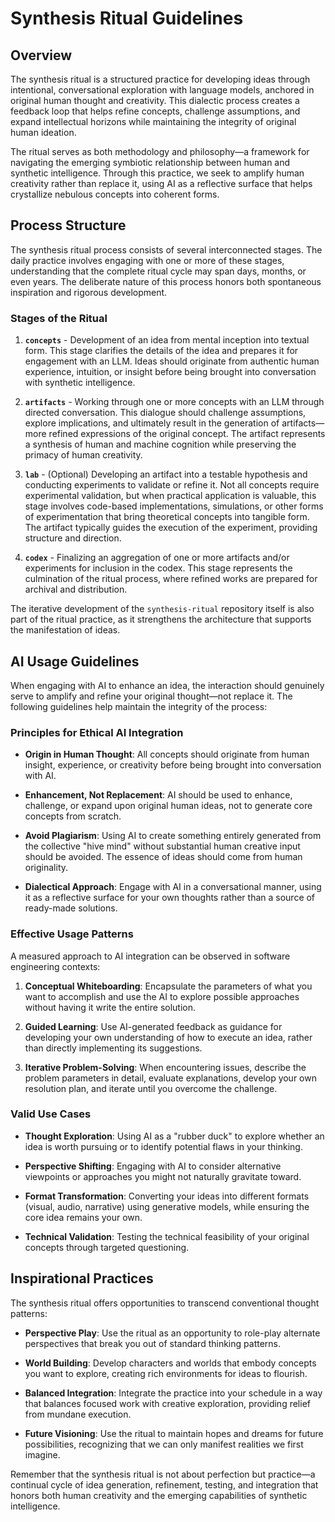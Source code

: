 # Synthesis Ritual Guidelines

## Overview

The synthesis ritual is a structured practice for developing ideas through intentional, conversational exploration with language models, anchored in original human thought and creativity. This dialectic process creates a feedback loop that helps refine concepts, challenge assumptions, and expand intellectual horizons while maintaining the integrity of original human ideation.

The ritual serves as both methodology and philosophy—a framework for navigating the emerging symbiotic relationship between human and synthetic intelligence. Through this practice, we seek to amplify human creativity rather than replace it, using AI as a reflective surface that helps crystallize nebulous concepts into coherent forms.

## Process Structure

The synthesis ritual process consists of several interconnected stages. The daily practice involves engaging with one or more of these stages, understanding that the complete ritual cycle may span days, months, or even years. The deliberate nature of this process honors both spontaneous inspiration and rigorous development.

### Stages of the Ritual

1. **`concepts`** - Development of an idea from mental inception into textual form. This stage clarifies the details of the idea and prepares it for engagement with an LLM. Ideas should originate from authentic human experience, intuition, or insight before being brought into conversation with synthetic intelligence.

2. **`artifacts`** - Working through one or more concepts with an LLM through directed conversation. This dialogue should challenge assumptions, explore implications, and ultimately result in the generation of artifacts—more refined expressions of the original concept. The artifact represents a synthesis of human and machine cognition while preserving the primacy of human creativity.

3. **`lab`** - (Optional) Developing an artifact into a testable hypothesis and conducting experiments to validate or refine it. Not all concepts require experimental validation, but when practical application is valuable, this stage involves code-based implementations, simulations, or other forms of experimentation that bring theoretical concepts into tangible form. The artifact typically guides the execution of the experiment, providing structure and direction.

4. **`codex`** - Finalizing an aggregation of one or more artifacts and/or experiments for inclusion in the codex. This stage represents the culmination of the ritual process, where refined works are prepared for archival and distribution.

The iterative development of the `synthesis-ritual` repository itself is also part of the ritual practice, as it strengthens the architecture that supports the manifestation of ideas.

## AI Usage Guidelines

When engaging with AI to enhance an idea, the interaction should genuinely serve to amplify and refine your original thought—not replace it. The following guidelines help maintain the integrity of the process:

### Principles for Ethical AI Integration

- **Origin in Human Thought**: All concepts should originate from human insight, experience, or creativity before being brought into conversation with AI.

- **Enhancement, Not Replacement**: AI should be used to enhance, challenge, or expand upon original human ideas, not to generate core concepts from scratch.

- **Avoid Plagiarism**: Using AI to create something entirely generated from the collective "hive mind" without substantial human creative input should be avoided. The essence of ideas should come from human originality.

- **Dialectical Approach**: Engage with AI in a conversational manner, using it as a reflective surface for your own thoughts rather than a source of ready-made solutions.

### Effective Usage Patterns

A measured approach to AI integration can be observed in software engineering contexts:

1. **Conceptual Whiteboarding**: Encapsulate the parameters of what you want to accomplish and use the AI to explore possible approaches without having it write the entire solution.

2. **Guided Learning**: Use AI-generated feedback as guidance for developing your own understanding of how to execute an idea, rather than directly implementing its suggestions.

3. **Iterative Problem-Solving**: When encountering issues, describe the problem parameters in detail, evaluate explanations, develop your own resolution plan, and iterate until you overcome the challenge.

### Valid Use Cases

- **Thought Exploration**: Using AI as a "rubber duck" to explore whether an idea is worth pursuing or to identify potential flaws in your thinking.

- **Perspective Shifting**: Engaging with AI to consider alternative viewpoints or approaches you might not naturally gravitate toward.

- **Format Transformation**: Converting your ideas into different formats (visual, audio, narrative) using generative models, while ensuring the core idea remains your own.

- **Technical Validation**: Testing the technical feasibility of your original concepts through targeted questioning.

## Inspirational Practices

The synthesis ritual offers opportunities to transcend conventional thought patterns:

- **Perspective Play**: Use the ritual as an opportunity to role-play alternate perspectives that break you out of standard thinking patterns.

- **World Building**: Develop characters and worlds that embody concepts you want to explore, creating rich environments for ideas to flourish.

- **Balanced Integration**: Integrate the practice into your schedule in a way that balances focused work with creative exploration, providing relief from mundane execution.

- **Future Visioning**: Use the ritual to maintain hopes and dreams for future possibilities, recognizing that we can only manifest realities we first imagine.

Remember that the synthesis ritual is not about perfection but practice—a continual cycle of idea generation, refinement, testing, and integration that honors both human creativity and the emerging capabilities of synthetic intelligence.